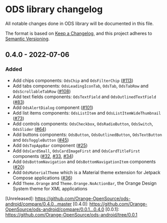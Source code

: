 # ODS library changelog

All notable changes done in ODS library will be documented in this file.

The format is based on [Keep a Changelog](https://keepachangelog.com/en/1.0.0/),
and this project adheres to [Semantic Versioning](https://semver.org/spec/v2.0.0.html).

## 0.4.0 - 2022-07-06

### Added

- Add chips components: `OdsChip` and `OdsFilterChip` ([#113](https://github.com/Orange-OpenSource/ods-android/issues/113))
- Add tabs components: `OdsLeadingIconTab`, `OdsTab`, `OdsTabRow` and `OdsScrollableTabRow` ([#108](https://github.com/Orange-OpenSource/ods-android/issues/108))
- Add text fields components: `OdsTextField` and `OdsOutlinedTextField` ([#83](https://github.com/Orange-OpenSource/ods-android/issues/83))
- Add `OdsAlertDialog` component ([#101](https://github.com/Orange-OpenSource/ods-android/issues/101))
- Add list items components: `OdsListItem` and `OdsListItemWideThumbnail` ([#73](https://github.com/Orange-OpenSource/ods-android/issues/73))
- Add controls components: `OdsCheckbox`, `OdsRadioButton`, `OdsSwitch`, `OdsSlider` ([#64](https://github.com/Orange-OpenSource/ods-android/issues/64))
- Add buttons components: `OdsButton`, `OdsOutlinedButton`, `OdsTextButton` and `OdsToggleButton` ([#45](https://github.com/Orange-OpenSource/ods-android/issues/45))
- Add `OdsTopAppBar` component ([#25](https://github.com/Orange-OpenSource/ods-android/issues/25))
- Add `OdsCardSmall`, `OdsCardImageFirst` and `OdsCardTitleFirst` components ([#32](https://github.com/Orange-OpenSource/ods-android/issues/32), [#33](https://github.com/Orange-OpenSource/ods-android/issues/33), [#34](https://github.com/Orange-OpenSource/ods-android/issues/34))
- Add `OdsBottomNavigation` and `OdsBottomNavigationItem` components ([#20](https://github.com/Orange-OpenSource/ods-android/issues/20))
- Add `OdsMaterialTheme` which is a Material theme extension for Jetpack Compose applications ([#36](https://github.com/Orange-OpenSource/ods-android/issues/36))
- Add `Theme.Orange` and `Theme.Orange.NoActionBar`, the Orange Design System theme for XML applications

\[Unreleased\]: <https://github.com/Orange-OpenSource/ods-android/compare/0.4.0...master>
\[0.4.0\]: <https://github.com/Orange-OpenSource/ods-android/compare/0.0.1...0.4.0>
\[0.0.1\]: <https://github.com/Orange-OpenSource/ods-android/tree/0.0.1>
